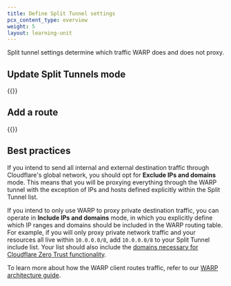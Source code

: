 ```yaml
---
title: Define Split Tunnel settings
pcx_content_type: overview
weight: 5
layout: learning-unit
---
```


Split tunnel settings determine which traffic WARP does and does not proxy.

## Update Split Tunnels mode

{{<render file="warp/_change-split-tunnels-mode.md" productFolder="cloudflare-one">}}

## Add a route

{{<render file="warp/_add-split-tunnels-route.md" productFolder="cloudflare-one">}}

## Best practices

If you intend to send all internal and external destination traffic through Cloudflare's global network, you should opt for **Exclude IPs and domains** mode. This means that you will be proxying everything through the WARP tunnel with the exception of IPs and hosts defined explicitly within the Split Tunnel list.

If you intend to only use WARP to proxy private destination traffic, you can operate in **Include IPs and domains** mode, in which you explicitly define which IP ranges and domains should be included in the WARP routing table. For example, if you will only proxy private network traffic and your resources all live within `10.0.0.0/8`, add `10.0.0.0/8` to your Split Tunnel include list. Your list should also include the [domains necessary for Cloudflare Zero Trust functionality](/cloudflare-one/connections/connect-devices/warp/configure-warp/route-traffic/split-tunnels/#cloudflare-zero-trust-domains).

To learn more about how the WARP client routes traffic, refer to our [WARP architecture guide](/cloudflare-one/connections/connect-devices/warp/configure-warp/route-traffic/warp-architecture/).
